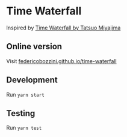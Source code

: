 # Time Waterfall

Inspired by [Time Waterfall by Tatsuo Miyajima](https://tatsuomiyajima.com/work-projects/time-waterfall/)

## Online version

Visit [federicobozzini.github.io/time-waterfall](https://federicobozzini.github.io/time-waterfall)

## Development

Run `yarn start`

## Testing

Run `yarn test`
